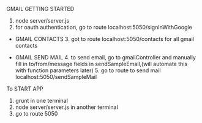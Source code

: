 GMAIL GETTING STARTED
1. node server/server.js
2. for oauth authentication, go to route localhost:5050/signInWithGoogle

- GMAIL CONTACTS
  3. got to route localhost:5050/contacts for all gmail contacts

- GMAIL SEND MAIL
  4. to send email, go to gmailController and manually fill in to/from/message fields in sendSampleEmail,(will automate this with function parameters later)
  5. go to route to send mail localhost:5050/sendSampleMail



To START APP
1. grunt in one terminal
2. node server/server.js in another terminal
3. go to route 5050
